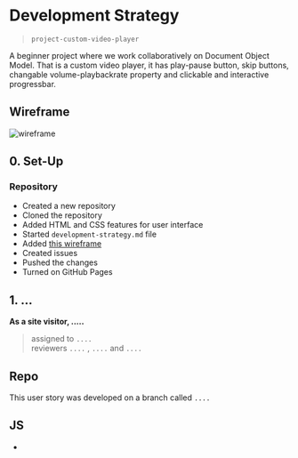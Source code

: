 # Development Strategy

> `project-custom-video-player`

A beginner project where we work collaboratively on Document Object Model. That is a custom video player, it has play-pause button, skip buttons, changable volume-playbackrate property and clickable and interactive progressbar.

## Wireframe

![wireframe]()

## 0. Set-Up

### Repository

- Created a new repository 
- Cloned the repository
- Added HTML and CSS features for user interface
- Started `development-strategy.md` file
- Added [this wireframe]()
- Created issues
- Pushed the changes
- Turned on GitHub Pages

## 1. ...

**As a site visitor, .....**

> assigned to `....`  
> reviewers `....` , `....` and `....`

## Repo

This user story was developed on a branch called `....`


## JS

- 